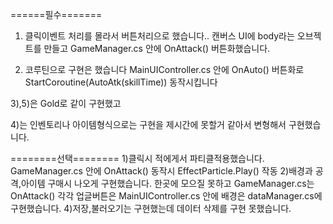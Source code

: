 ======필수=======
1) 클릭이벤트 처리를 몰라서 버튼처리으로 했습니다.. 
    캔버스 UI에 body라는 오브젝트를 만들고 
    GameManager.cs 안에 OnAttack() 버튼화했습니다.
   
2) 코루틴으로 구현은 했습니다
    MainUIController.cs 안에 OnAuto() 버튼화로
    StartCoroutine(AutoAtk(skillTime)) 동작시킵니다
   
3),5)은 Gold로 같이 구현했고
  
4)는 인벤토리나 아이템형식으로는 구현을 제시간에 못할거 같아서 변형해서 구현했습니다. 

========선택========
1)클릭시 적에게서 파티클적용했습니다.
    GameManager.cs 안에 OnAttack() 동작시 EffectParticle.Play() 작동
2)배경과 공격,아이템 구매시 나오게 구현했습니다.
    한곳에 모으질 못하고 GameManager.cs는 OnAttack() 
    각각 업글버튼은 MainUIController.cs 안에 
    배경은 dataManager.cs에 구현했습니다.
4)저장,불러오기는 구현했는데 데이터 삭제를 구현 못했습니다.
